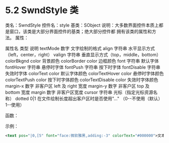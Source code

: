 # 5.2 SwndStyle 类

类名：SwndStyle
控件名：style
基类：SObject
说明：大多数界面控件本质上都是窗口，该类是大部分界面控件的基类；绝大部分控件都
拥有该类的属性和方法。
属性：

属性名 类型 说明
textMode 数字 文字绘制的格式
align 字符串 水平显示方式（left，center，right）
valign 字符串 垂直显示方式（top，middle，bottom）
colorBkgnd color 背景颜色
colorBorder color 边框颜色
font 字符串 默认字体
fontHover 字符串 悬停时字体
fontPush 字符串 按下时字体
fontDisable 字符串 失效时字体
colorText color 默认字体颜色
colorTextHover color 悬停时字体颜色
colorTextPush color 按下时字体颜色
colorTextDisable color 失效时字体颜色
margin-x 数字 非客户区 left 及 right 宽度
margin-y 数字 非客户区 top 及 bottom 宽度
margin 数字 非客户区宽度
cursor 字符串 光标（指定光标资源名称）
dotted 0|1 在文件绘制长度超出客户区时是否使用"…"
（0--不使用（默认） 1--使用）

函数：

示例：

```xml
<text pos="|0,[5" font="face:微软雅黑,adding:-3" colorText="#000000">文本…</text>
```
